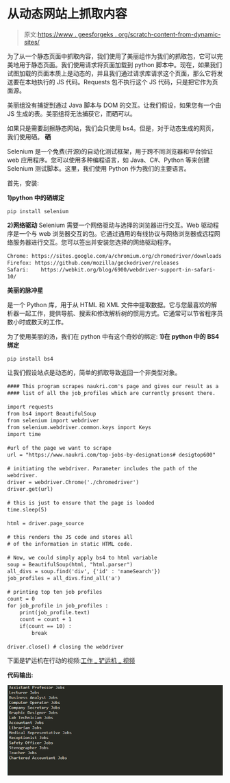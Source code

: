 # 从动态网站上抓取内容

> 原文:[https://www . geesforgeks . org/scratch-content-from-dynamic-sites/](https://www.geeksforgeeks.org/scrape-content-from-dynamic-websites/)

为了从一个静态页面中抓取内容，我们使用了美丽组作为我们的抓取包，它可以完美地用于静态页面。我们使用请求将页面加载到 python 脚本中。现在，如果我们试图加载的页面本质上是动态的，并且我们通过请求库请求这个页面，那么它将发送要在本地执行的 JS 代码。Requests 包不执行这个 JS 代码，只是把它作为页面源。

美丽组没有捕捉到通过 Java 脚本与 DOM 的交互。让我们假设，如果您有一个由 JS 生成的表。美丽组将无法捕获它，而硒可以。

如果只是需要刮擦静态网站，我们会只使用 bs4。但是，对于动态生成的网页，我们使用硒。
**硒**

Selenium 是一个免费(开源)的自动化测试框架，用于跨不同浏览器和平台验证 web 应用程序。您可以使用多种编程语言，如 Java、C#、Python 等来创建 Selenium 测试脚本。这里，我们使用 Python 作为我们的主要语言。

首先，安装:

**1)python 中的硒绑定**

```
pip install selenium

```

**2)网络驱动**
Selenium 需要一个网络驱动与选择的浏览器进行交互。Web 驱动程序是一个与 web 浏览器交互的包。它通过通用的有线协议与网络浏览器或远程网络服务器进行交互。您可以签出并安装您选择的网络驱动程序。

```
Chrome: https://sites.google.com/a/chromium.org/chromedriver/downloads
Firefox: https://github.com/mozilla/geckodriver/releases
Safari:    https://webkit.org/blog/6900/webdriver-support-in-safari-10/ 

```

**美丽的脉冲星**

是一个 Python 库，用于从 HTML 和 XML 文件中提取数据。它与您最喜欢的解析器一起工作，提供导航、搜索和修改解析树的惯用方式。它通常可以节省程序员数小时或数天的工作。

为了使用美丽的汤，我们在 python 中有这个奇妙的绑定:
**1)在 python 中的 BS4 绑定**

```
pip install bs4

```

让我们假设站点是动态的，简单的抓取导致返回一个非类型对象。

```
#### This program scrapes naukri.com's page and gives our result as a 
#### list of all the job_profiles which are currently present there. 

import requests
from bs4 import BeautifulSoup
from selenium import webdriver
from selenium.webdriver.common.keys import Keys
import time

#url of the page we want to scrape
url = "https://www.naukri.com/top-jobs-by-designations# desigtop600"

# initiating the webdriver. Parameter includes the path of the webdriver.
driver = webdriver.Chrome('./chromedriver') 
driver.get(url) 

# this is just to ensure that the page is loaded
time.sleep(5) 

html = driver.page_source

# this renders the JS code and stores all
# of the information in static HTML code.

# Now, we could simply apply bs4 to html variable
soup = BeautifulSoup(html, "html.parser")
all_divs = soup.find('div', {'id' : 'nameSearch'})
job_profiles = all_divs.find_all('a')

# printing top ten job profiles
count = 0
for job_profile in job_profiles :
    print(job_profile.text)
    count = count + 1
    if(count == 10) :
        break

driver.close() # closing the webdriver
```

下面是铲运机在行动的视频:[工作 _ 铲运机 _ 视频](https://media.geeksforgeeks.org/wp-content/uploads/20200627101616/working_scraper.wmv)

**代码输出:**

![](img/758c4327fd8333ce03ddf86c54ca2511.png)